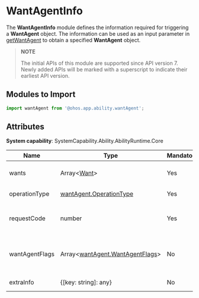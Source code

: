 # WantAgentInfo

The **WantAgentInfo** module defines the information required for triggering a **WantAgent** object. The information can be used as an input parameter in [getWantAgent](js-apis-app-ability-wantAgent.md#wantagentgetwantagent) to obtain a specified **WantAgent** object.

> **NOTE**
> 
> The initial APIs of this module are supported since API version 7. Newly added APIs will be marked with a superscript to indicate their earliest API version.

## Modules to Import

```ts
import wantAgent from '@ohos.app.ability.wantAgent';
```

## Attributes

**System capability**: SystemCapability.Ability.AbilityRuntime.Core

| Name          | Type                           | Mandatory| Description                  |
| -------------- | ------------------------------- | ---- | ---------------------- |
| wants          | Array\<[Want](js-apis-application-want.md)\>                   | Yes  | Array of all **Want** objects.    |
| operationType  | [wantAgent.OperationType](js-apis-app-ability-wantAgent.md#operationtype)         | Yes  | Operation type.              |
| requestCode    | number                          | Yes  | Request code defined by the user.|
| wantAgentFlags | Array<[wantAgent.WantAgentFlags](js-apis-app-ability-wantAgent.md#wantagentflags)> | No  | Array of flags for using the **WantAgent** object.          |
| extraInfo      | {[key: string]: any}            | No  | Extra information.              |
